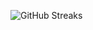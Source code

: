 ![GitHub Streaks](https://github-streaks-mqc9.onrender.com/streak/happilli/image?theme=midnight&cache_bust=1743792712&lang=ja)
